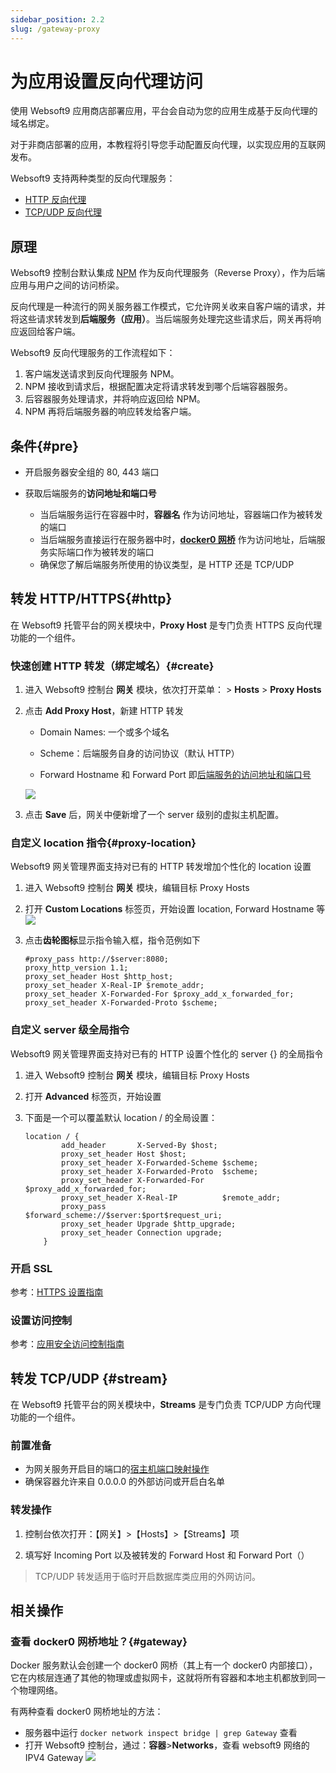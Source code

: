 ```yaml
---
sidebar_position: 2.2
slug: /gateway-proxy
---
```


# 为应用设置反向代理访问

使用 Websoft9 应用商店部署应用，平台会自动为您的应用生成基于反向代理的域名绑定。   

对于非商店部署的应用，本教程将引导您手动配置反向代理，以实现应用的互联网发布。

Websoft9 支持两种类型的反向代理服务：

- [HTTP 反向代理](#http)
- [TCP/UDP 反向代理](#stream)

## 原理

Websoft9 控制台默认集成 [NPM](https://nginxproxymanager.com/guide/) 作为反向代理服务（Reverse Proxy），作为后端应用与用户之间的访问桥梁。  

反向代理是一种流行的网关服务器工作模式，它允许网关收来自客户端的请求，并将这些请求转发到**后端服务（应用）**。当后端服务处理完这些请求后，网关再将响应返回给客户端。

Websoft9 反向代理服务的工作流程如下：

1. 客户端发送请求到反向代理服务 NPM。
2. NPM 接收到请求后，根据配置决定将请求转发到哪个后端容器服务。
3. 后容器服务处理请求，并将响应返回给 NPM。
4. NPM 再将后端服务器的响应转发给客户端。

## 条件{#pre}

- 开启服务器安全组的 80, 443 端口

- 获取后端服务的**访问地址和端口号**

  - 当后端服务运行在容器中时，**容器名** 作为访问地址，容器端口作为被转发的端口
  - 当后端服务直接运行在服务器中时，**[docker0 网桥](#gateway)** 作为访问地址，后端服务实际端口作为被转发的端口
  - 确保您了解后端服务所使用的协议类型，是 HTTP 还是 TCP/UDP

## 转发 HTTP/HTTPS{#http}

在 Websoft9 托管平台的网关模块中，**Proxy Host** 是专门负责 HTTPS 反向代理功能的一个组件。   

### 快速创建 HTTP 转发（绑定域名）{#create}

1. 进入 Websoft9 控制台 **网关** 模块，依次打开菜单： > **Hosts** > **Proxy Hosts**

2. 点击 **Add Proxy Host**，新建 HTTP 转发

   - Domain Names: 一个或多个域名

   - Scheme：后端服务自身的访问协议（默认 HTTP）

   - Forward Hostname 和 Forward Port 即[后端服务的访问地址和端口号](#pre)

   ![](./assets/websoft9-npm-createhttp.png)
  
3. 点击 **Save** 后，网关中便新增了一个 server 级别的虚拟主机配置。

### 自定义 location 指令{#proxy-location}

Websoft9 网关管理界面支持对已有的 HTTP 转发增加个性化的 location 设置

1. 进入 Websoft9 控制台 **网关** 模块，编辑目标 Proxy Hosts

2. 打开 **Custom Locations** 标签页，开始设置 location, Forward Hostname 等
   ![](./assets/websoft9-npm-addlocations.png)

3. 点击**齿轮图标**显示指令输入框，指令范例如下
    ```
    #proxy_pass http://$server:8080; 
    proxy_http_version 1.1;
    proxy_set_header Host $http_host;
    proxy_set_header X-Real-IP $remote_addr;
    proxy_set_header X-Forwarded-For $proxy_add_x_forwarded_for;
    proxy_set_header X-Forwarded-Proto $scheme;
    ```

### 自定义 server 级全局指令

Websoft9 网关管理界面支持对已有的 HTTP 设置个性化的 server {} 的全局指令

1. 进入 Websoft9 控制台 **网关** 模块，编辑目标 Proxy Hosts

2. 打开 **Advanced** 标签页，开始设置

3. 下面是一个可以覆盖默认 location / 的全局设置：  

    ```
    location / {
            add_header       X-Served-By $host;
            proxy_set_header Host $host;
            proxy_set_header X-Forwarded-Scheme $scheme;
            proxy_set_header X-Forwarded-Proto  $scheme;
            proxy_set_header X-Forwarded-For    $proxy_add_x_forwarded_for;
            proxy_set_header X-Real-IP          $remote_addr;
            proxy_pass       $forward_scheme://$server:$port$request_uri;
            proxy_set_header Upgrade $http_upgrade;
            proxy_set_header Connection upgrade;
        }
    ```

### 开启 SSL

参考：[HTTPS 设置指南](./domain-https)

### 设置访问控制

参考：[应用安全访问控制指南](./domain-auth)

## 转发 TCP/UDP {#stream}

在 Websoft9 托管平台的网关模块中，**Streams**  是专门负责 TCP/UDP 方向代理功能的一个组件。

### 前置准备

- 为网关服务开启目的端口的[宿主机端口映射操作](./backend-service#proxy-bind-port)
- 确保容器允许来自 0.0.0.0 的外部访问或开启白名单

### 转发操作

1. 控制台依次打开：【网关】>【Hosts】>【Streams】项

2. 填写好 Incoming Port 以及被转发的 Forward Host 和 Forward Port（）

> TCP/UDP 转发适用于临时开启数据库类应用的外网访问。 



## 相关操作

### 查看 docker0 网桥地址？{#gateway}

Docker 服务默认会创建一个 docker0 网桥（其上有一个 docker0 内部接口），它在内核层连通了其他的物理或虚拟网卡，这就将所有容器和本地主机都放到同一个物理网络。   

有两种查看 docker0 网桥地址的方法：

- 服务器中运行 `docker network inspect bridge | grep Gateway` 查看
- 打开 Websoft9 控制台，通过：**容器**>**Networks**，查看 websoft9 网络的 IPV4 Gateway
  ![](./assets/websoft9-container-gateway.png)
